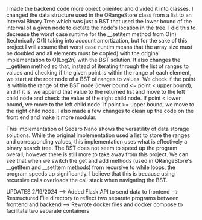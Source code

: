 I made the backend code more object oriented and divided it into classes.
I changed the data structure used in the QRangeStore class from a list to an Interval Binary Tree which was just a BST that used the lower bound of the interval of a given node to dictate the node's location in the tree.
I did this to decrease the worst case runtime for the __setitem method from O(n) (technically O(1) taking into account amortization, but for the sake of this project I will assume that worst case runtim means that the array size must be doubled and all elements must be copied) with the original implementation to O(Log2n) with the BST solution. It also changes the __getitem method so that, instead of iterating through the list of ranges to values and checking if the given point is within the range of each element, we start at the root node of a BST of ranges to values. We check if the point is within the range of the BST node (lower bound <= point < upper bound), and if it is, we append that value to the returned list and move to the left child node and check the value of the right child node. If point < lower bound, we move to the left child node. If point >= upper bound, we move to the right child node. 
I also made a few changes to clean up the code on the front end and make it more modular.

This implementation of Sedaro Nano shows the versatility of data storage solutions. While the original implementation used a list to store the ranges and corresponding values, this implementation uses what is effectively a binary search tree. The BST does not seem to speed up the program overall, however there is still more to take away from this project. We can see that when we switch the get and add methods (used in QRangeStore's __getItem and __setItem methods) from recursive to while loops, the program speeds up significantly. I believe that this is because using recursive calls overloads the call stack when navigating the BST. 

UPDATES 2/19/2024
--> Added Flask API to send data to frontend
--> Restructured File directory to reflect two separate programs between frontend and backend
--> Rewrote docker files and docker compose to facilitate two separate containers
